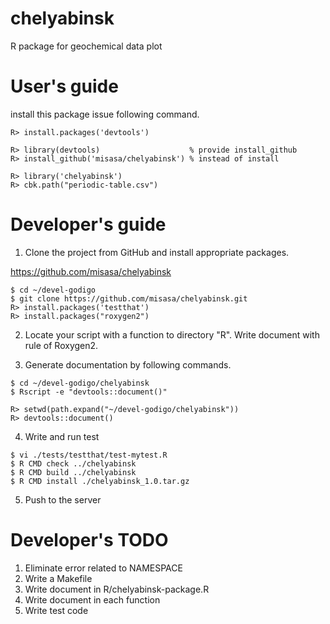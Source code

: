 # chelyabinsk
R package for geochemical data plot

# User's guide

install this package issue following command.

    R> install.packages('devtools')

    R> library(devtools)                    % provide install_github
    R> install_github('misasa/chelyabinsk') % instead of install

    R> library('chelyabinsk')
    R> cbk.path("periodic-table.csv")

# Developer's guide

1. Clone the project from GitHub and install appropriate packages.

  https://github.com/misasa/chelyabinsk

```
$ cd ~/devel-godigo
$ git clone https://github.com/misasa/chelyabinsk.git
R> install.packages('testthat')
R> install.packages("roxygen2")
```

2. Locate your script with a function to directory "R".  Write
   document with rule of Roxygen2.

3. Generate documentation by following commands.

```
$ cd ~/devel-godigo/chelyabinsk
$ Rscript -e "devtools::document()"
```

```
R> setwd(path.expand("~/devel-godigo/chelyabinsk"))
R> devtools::document()
```

4. Write and run test

```
$ vi ./tests/testthat/test-mytest.R
$ R CMD check ../chelyabinsk
$ R CMD build ../chelyabinsk
$ R CMD install ./chelyabinsk_1.0.tar.gz
```

5. Push to the server

# Developer's TODO

1. Eliminate error related to NAMESPACE
2. Write a Makefile
3. Write document in R/chelyabinsk-package.R
4. Write document in each function
5. Write test code
